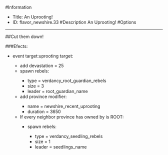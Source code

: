 #Information
 - Title: An Uprooting!
 - ID: flavor_newshire.33
#Description
An Uprooting!
#Options

___
##Cut them down!

###Efects:<ul><li>event target:uprooting target:</li><ul><li>add devastation = 25</li><li>spawn rebels:</li><ul><li>type = verdancy_root_guardian_rebels</li><li>size = 3</li><li>leader = root_guardian_name</li></ul><li>add province modifier:</li><ul><li>name = newshire_recent_uprooting</li><li>duration = 3650</li></ul><li>If every neighbor province has owned by is ROOT:</li><ul><li>spawn rebels:</li><ul><li>type = verdancy_seedling_rebels</li><li>size = 1</li><li>leader = seedlings_name</li></ul></ul></ul></ul>
